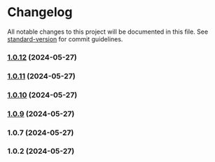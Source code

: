 # Changelog

All notable changes to this project will be documented in this file. See [standard-version](https://github.com/conventional-changelog/standard-version) for commit guidelines.

### [1.0.12](https://github.com/samuelrms/br-states-flags/compare/v1.0.11...v1.0.12) (2024-05-27)

### [1.0.11](https://github.com/samuelrms/br-states-flags/compare/v1.0.10...v1.0.11) (2024-05-27)

### [1.0.10](https://github.com/samuelrms/br-states-flags/compare/v1.0.9...v1.0.10) (2024-05-27)

### [1.0.9](https://github.com/samuelrms/br-states-flags/compare/v1.0.7...v1.0.9) (2024-05-27)

### 1.0.7 (2024-05-27)

### 1.0.2 (2024-05-27)
